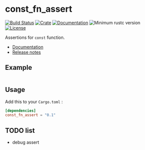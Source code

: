# const_fn_assert

[![Build Status](https://travis-ci.com/powlpy/const_fn_assert.svg?branch=master)](https://travis-ci.com/powlpy/const_fn_assert)
[![Crate](https://img.shields.io/crates/v/const_fn_assert.svg)](https://crates.io/crates/const_fn_assert)
[![Documentation](https://docs.rs/const_fn_assert/badge.svg)](https://docs.rs/const_fn_assert)
![Minimum rustc version](https://img.shields.io/badge/rustc-1.31+-yellow.svg)
[![License](https://img.shields.io/crates/l/const_fn_assert.svg)](https://github.com/powlpy/const_fn_assert/blob/master/LICENSE)

Assertions for `const` function.

- [Documentation](https://docs.rs/const_fn_assert)
- [Release notes](https://github.com/powlpy/const_fn_assert/releases)

## Example

```rust

```

## Usage

Add this to your `Cargo.toml` :

```toml
[dependencies]
const_fn_assert = "0.1"
```

## TODO list

 - debug assert

